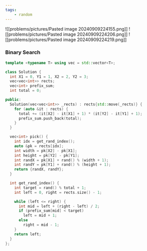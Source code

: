 ```yaml
---
tags:
    - random
---
```

![[problems/pictures/Pasted image 20240909224155.png]]
![[problems/pictures/Pasted image 20240909224206.png]]
![[problems/pictures/Pasted image 20240909224219.png]]

### Binary Search

```c++
template <typename T> using vec = std::vector<T>;

class Solution {
  int X1 = 0, Y1 = 1, X2 = 2, Y2 = 3;
  vec<vec<int>> rects;
  vec<int> prefix_sum;
  int total = 0;

public:
  Solution(vec<vec<int>> _rects) : rects{std::move(_rects)} {
    for (auto &it : rects) {
      total += (it[X2] - it[X1] + 1) * (it[Y2] - it[Y1] + 1);
      prefix_sum.push_back(total);
    }
  }

  vec<int> pick() {
    int idx = get_rand_index();
    auto &pk = rects[idx];
    int width = pk[X2] - pk[X1];
    int height = pk[Y2] - pk[Y1];
    int randX = pk[X1] + rand() % (width + 1);
    int randY = pk[Y1] + rand() % (height + 1);
    return {randX, randY};
  }

  int get_rand_index() {
    int target = rand() % total + 1;
    int left = 0, right = rects.size() - 1;

    while (left <= right) {
      int mid = left + (right - left) / 2;
      if (prefix_sum[mid] < target)
        left = mid + 1;
      else
        right = mid - 1;
    }
    return left;
  }
};
```
